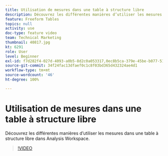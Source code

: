 ```yaml
---
title: Utilisation de mesures dans une table à structure libre
description: Découvrez les différentes manières d’utiliser les mesures dans une table à structure libre dans Analysis Workspace.
feature: Freeform Tables
topics: null
activity: use
doc-type: feature video
team: Technical Marketing
thumbnail: 40817.jpg
kt: 6291
role: User
level: Beginner
exl-id: f7d282f4-027d-4093-a0b5-8d2c0a053317,0ec8b5ca-379e-45be-b077-514af318f42a
source-git-commit: 34f24fac13dfaef0c1c8f03bd365d432324ae4d1
workflow-type: tm+mt
source-wordcount: '46'
ht-degree: 100%

---
```


# Utilisation de mesures dans une table à structure libre

Découvrez les différentes manières d’utiliser les mesures dans une table à structure libre dans Analysis Workspace.

>[!VIDEO](https://video.tv.adobe.com/v/40817/?quality=12&learn=on)
